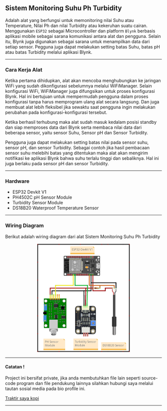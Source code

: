 ## Sistem Monitoring Suhu Ph Turbidity

Adalah alat yang berfungsi untuk memonitoring nilai Suhu atau Temperature, Nilai Ph dan nilai Turbidity atau kekeruhan suatu cairan. Menggunakan `ESP32` sebagai Microcontroller dan platform `Blynk` berbasis aplikasi mobile sebagai sarana komunikasi antara alat dan pengguna. Selain itu, Blynk juga digunakan sebagai sarana untuk menampilkan data dari setiap sensor. Pegguna juga dapat melakukan setting batas Suhu, batas pH atau batas Turbidity melalui aplikasi Blynk.

---

### Cara Kerja Alat

Ketika pertama dihidupkan, alat akan mencoba menghubungkan ke jaringan WiFi yang sudah dikonfigurasi sebelumnya melalui WiFiManager. Selain konfigurasi WiFi, WiFiManager juga difungsikan untuk proses konfigurasi Blynk. Hal ini bertujuan untuk mempermudah pengguna dalam proses konfigurasi tanpa harus memprogram ulang alat secara langsung. Dan juga membuat alat lebih fleksibel jika sewaktu saat pengguna ingin melakukan perubahan pada konfigurasi-konfigurasi tersebut.

Ketika berhasil terhubung maka alat sudah masuk kedalam posisi standby dan siap memproses data dari Blynk serta membaca nilai data dari beberapa sensor, yaitu sensor Suhu, Sensor pH dan Sensor Turbidity.

Pengguna juga dapat melakukan setting batas nilai pada sensor suhu, sensor pH, dan sensor Turbidity.
Sebagai contoh jika hasil pembacaan sensor suhu melebihi batas yang ditentukan maka alat akan mengirim notifikasi ke aplikasi Blynk bahwa suhu terlalu tinggi dan sebaliknya. Hal ini juga berlaku pada sensor pH dan sensor Turbidity.

---

### Hardware

- ESP32 Devkit V1
- PH4502C pH Sensor Module
- Turbidity Sensor Module
- DS18B20 Waterproof Temperature Sensor

---

### Wiring Diagram

Berikut adalah wiring diagram dari alat Sistem Monitoring Suhu Ph Turbidity

<p align="center">
    <img src="Wiring/Wiring.jpg" width="300" />
</p>

---

#### Catatan !

Project ini bersifat private, jika anda membutuhkan file lain seperti source-code program dan file pendukung lainnya silahkan hubungi saya melalui tautan sosial media pada bio profile ini.

[Traktir saya kopi](https://www.buymeacoffee.com/thoriktk)

---
